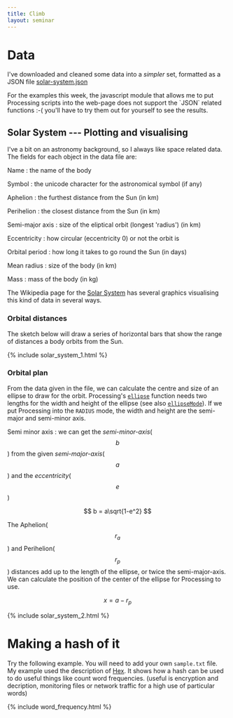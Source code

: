 ```yaml
---
title: Climb
layout: seminar
---
```


# Data
I've downloaded and cleaned some data into a _simpler_ set, formatted as a JSON file [solar-system.json](assets/solar-system.json)

<section class="alert danger">
For the examples this week, the javascript module that allows me to put Processing scripts into the web-page does not support the `JSON` related
functions :-( you'll have to try them out for yourself to see the results.
</section>

## Solar System --- Plotting and visualising
<section class="alert note">I've a bit on an astronomy background, so I always like space related data.
</section>
The fields for each object in the data file are:

Name
: the name of the body

Symbol
: the unicode character for the astronomical symbol (if any)

Aphelion
: the furthest distance from the Sun (in km)

Perihelion
: the closest distance from the Sun (in km)

Semi-major axis
: size of the eliptical orbit (longest 'radius') (in km)

Eccentricity
: how circular (eccentricity 0) or not the orbit is

Orbital period
: how long it takes to go round the Sun (in days)

Mean radius
: size of the body (in km)

Mass
: mass of the body (in kg)

The Wikipedia page for the [Solar System](https://en.wikipedia.org/wiki/Solar_System)
has several graphics visualising this kind of data in several ways.

### Orbital distances
The sketch below will draw a series of horizontal bars that show the range of distances a body orbits from the Sun.
<section class="alert processing">
{% include solar_system_1.html %}
</section>

### Orbital plan
From the data given in the file, we can calculate the centre and size of an ellipse to draw for the orbit.  Processing's [`ellipse`](https://processing.org/reference/ellipse_.html) function needs two lengths for the width and height of the ellipse (see also [`ellipseMode`](https://processing.org/reference/ellipseMode_.html)).  If we put Processing into the `RADIUS` mode, the width and height are the semi-major and semi-minor axis.

Semi minor axis
: we can get the _semi-minor-axis_($$b$$) from the given _semi-major-axis_($$a$$) and the _eccentricity_($$e$$)

$$
b = a\sqrt{1-e^2}
$$

The Aphelion($$r_a$$) and Perihelion($$r_p$$) distances add up to the length of the ellipse, or twice the semi-major-axis.  We can calculate the position of the center of the ellipse for Processing to use.

$$
x = a - r_p
$$

<section class="alert processing">
{% include solar_system_2.html %}
</section>

# Making a hash of it
Try the following example.  You will need to add your own `sample.txt` file.   My example used the description of [Hex](https://en.wikipedia.org/wiki/Hex_(Discworld)).
It shows how a hash can be used to do useful things like count word frequencies.  (useful is encryption and decription, monitoring files or network traffic for a high use of particular words)

<section class="alert processing">
{% include word_frequency.html %}
</section>
